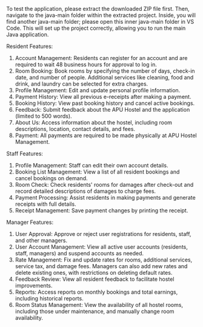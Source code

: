 To test the application, please extract the downloaded ZIP file first. Then, navigate to the java-main folder within the extracted project. Inside, you will find another java-main folder; please open this inner java-main folder in VS Code. This will set up the project correctly, allowing you to run the main Java application.

Resident Features:
1.  Account Management: Residents can register for an account and are required to wait 48 business hours for approval to log in.
2.  Room Booking: Book rooms by specifying the number of days, check-in date, and number of people. Additional services like cleaning, food and drink, and laundry can be selected for extra charges.
3.  Profile Management: Edit and update personal profile information.
4.  Payment History: View all previous e-receipts after making a payment.
5.  Booking History: View past booking history and cancel active bookings.
6.  Feedback: Submit feedback about the APU Hostel and the application (limited to 500 words).
7.  About Us: Access information about the hostel, including room descriptions, location, contact details, and fees.
8.  Payment: All payments are required to be made physically at APU Hostel Management.

Staff Features:
1.  Profile Management: Staff can edit their own account details.
2.  Booking List Management: View a list of all resident bookings and cancel bookings on demand.
3.  Room Check: Check residents' rooms for damages after check-out and record detailed descriptions of damages to charge fees.
4.  Payment Processing: Assist residents in making payments and generate receipts with full details.
5.  Receipt Management: Save payment changes by printing the receipt.

Manager Features:
1.  User Approval: Approve or reject user registrations for residents, staff, and other managers.
2.  User Account Management: View all active user accounts (residents, staff, managers) and suspend accounts as needed.
3.  Rate Management: Fix and update rates for rooms, additional services, service tax, and damage fees. Managers can also add new rates and delete existing ones, with restrictions on deleting default rates.
4.  Feedback Review: View all resident feedback to facilitate hostel improvements.
5.  Reports: Access reports on monthly bookings and total earnings, including historical reports.
6.  Room Status Management: View the availability of all hostel rooms, including those under maintenance, and manually change room availability.
